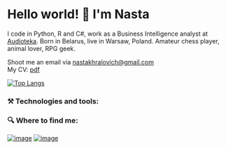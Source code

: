# Hello world! 👋 I'm Nasta


I code in Python, R and C#, work as a Business Intelligence analyst at [Audioteka](https://audioteka.com/pl/). Born in Belarus, live in Warsaw, Poland. Amateur chess player, animal lover, RPG geek.

Shoot me an email via nastakhralovich@gmail.com <br>
My CV: [pdf](https://github.com/khralovich/khralovich/blob/main/cv-khralovich-web-2023.pdf)

[![Top Langs](https://github-readme-stats.vercel.app/api/top-langs/?username=khralovich&hide=css,html,scss,javascript)](https://github.com/khralovich/github-readme-stats)

### ⚒️ Technologies and tools:



### 🔍 Where to find me:

[![image](https://img.shields.io/badge/Codewars-B1361E?style=for-the-badge&logo=Codewars&logoColor=white)](https://www.codewars.com/users/khralovich)
[![image](https://img.shields.io/badge/LinkedIn-0077B5?style=for-the-badge&logo=linkedin&logoColor=white)](https://www.linkedin.com/in/nastakhralovich/)
<!-- 
[![image](https://img.shields.io/badge/Kaggle-20BEFF?style=for-the-badge&logo=Kaggle&logoColor=white)]()
[![image]()]()
-->



